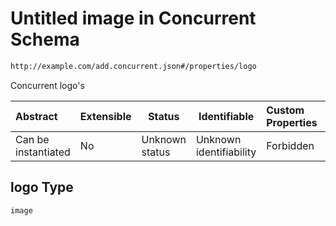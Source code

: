 # Untitled image in Concurrent Schema

```txt
http://example.com/add.concurrent.json#/properties/logo
```

Concurrent logo's


| Abstract            | Extensible | Status         | Identifiable            | Custom Properties | Additional Properties | Access Restrictions | Defined In                                                                               |
| :------------------ | ---------- | -------------- | ----------------------- | :---------------- | --------------------- | ------------------- | ---------------------------------------------------------------------------------------- |
| Can be instantiated | No         | Unknown status | Unknown identifiability | Forbidden         | Allowed               | none                | [add-concurrent.schema.json\*](../out/add-concurrent.schema.json "open original schema") |

## logo Type

`image`
